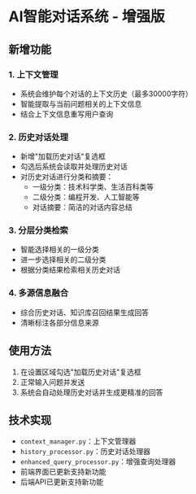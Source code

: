 # AI智能对话系统 - 增强版

## 新增功能

### 1. 上下文管理
- 系统会维护每个对话的上下文历史（最多30000字符）
- 智能提取与当前问题相关的上下文信息
- 结合上下文信息重写用户查询

### 2. 历史对话处理
- 新增"加载历史对话"复选框
- 勾选后系统会读取并处理历史对话
- 对历史对话进行分类和摘要：
  - 一级分类：技术科学类、生活百科类等
  - 二级分类：编程开发、人工智能等
  - 对话摘要：简洁的对话内容总结

### 3. 分层分类检索
- 智能选择相关的一级分类
- 进一步选择相关的二级分类
- 根据分类结果检索相关历史对话

### 4. 多源信息融合
- 综合历史对话、知识库召回结果生成回答
- 清晰标注各部分信息来源

## 使用方法

1. 在设置区域勾选"加载历史对话"复选框
2. 正常输入问题并发送
3. 系统会自动处理历史对话并生成更精准的回答

## 技术实现

- `context_manager.py`：上下文管理器
- `history_processor.py`：历史对话处理器
- `enhanced_query_processor.py`：增强查询处理器
- 前端界面已更新支持新功能
- 后端API已更新支持新功能